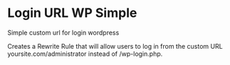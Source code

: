 # Login URL WP Simple
Simple custom url for login wordpress

Creates a Rewrite Rule that will allow users to log in from the custom URL yoursite.com/administrator instead of /wp-login.php.
